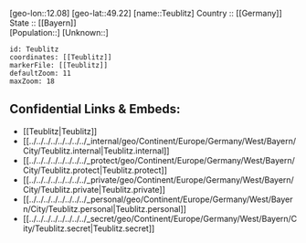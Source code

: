 ﻿---
location: [49.22,12.08] 
mapzoom: [7,12] 
mapmarker: city 
type: City
tags:
- geo/City


SpocWebEntityId: 34835
isDeleted: false
confidential: public

---
[geo-lon::12.08] 
[geo-lat::49.22] 
[name::Teublitz] 
Country :: [[Germany]]  
State :: [[Bayern]]  
[Population::] 
[Unknown::] 


```leaflet
id: Teublitz
coordinates: [[Teublitz]] 
markerFile: [[Teublitz]] 
defaultZoom: 11 
maxZoom: 18
```


## Confidential Links & Embeds: 
- [[Teublitz|Teublitz]]  
- [[../../../../../../../../_internal/geo/Continent/Europe/Germany/West/Bayern/City/Teublitz.internal|Teublitz.internal]] 
- [[../../../../../../../../_protect/geo/Continent/Europe/Germany/West/Bayern/City/Teublitz.protect|Teublitz.protect]] 
- [[../../../../../../../../_private/geo/Continent/Europe/Germany/West/Bayern/City/Teublitz.private|Teublitz.private]] 
- [[../../../../../../../../_personal/geo/Continent/Europe/Germany/West/Bayern/City/Teublitz.personal|Teublitz.personal]] 
- [[../../../../../../../../_secret/geo/Continent/Europe/Germany/West/Bayern/City/Teublitz.secret|Teublitz.secret]] 
